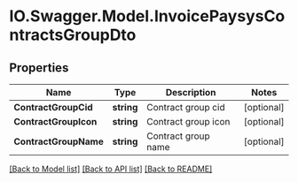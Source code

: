 # IO.Swagger.Model.InvoicePaysysContractsGroupDto
## Properties

Name | Type | Description | Notes
------------ | ------------- | ------------- | -------------
**ContractGroupCid** | **string** | Contract group cid | [optional] 
**ContractGroupIcon** | **string** | Contract group icon | [optional] 
**ContractGroupName** | **string** | Contract group name | [optional] 

[[Back to Model list]](../README.md#documentation-for-models) [[Back to API list]](../README.md#documentation-for-api-endpoints) [[Back to README]](../README.md)


